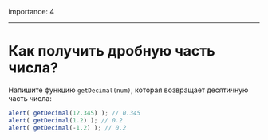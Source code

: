 importance: 4

---

# Как получить дробную часть числа?

Напишите функцию `getDecimal(num)`, которая возвращает десятичную часть числа:

```js
alert( getDecimal(12.345) ); // 0.345
alert( getDecimal(1.2) ); // 0.2
alert( getDecimal(-1.2) ); // 0.2
```

